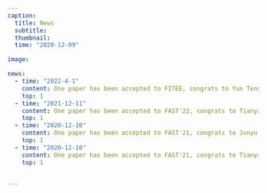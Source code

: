 ```yaml
---
caption:
  title: News
  subtitle: 
  thumbnail: 
  time: "2020-12-09"

image: 

news:
  - time: "2022-4-1"
    content: One paper has been accepted to FITEE, congrats to Yun Teng.
    top: 1
  - time: "2021-12-11"
    content: One paper has been accepted to FAST'22, congrats to Tianyang Jiang.
    top: 1
  - time: "2020-12-10"
    content: One paper has been accepted to FAST'21, congrats to Junyu Wei.
    top: 1
  - time: "2020-12-10"
    content: One paper has been accepted to FAST'21, congrats to Tianyang Jiang.
    top: 1
  

---
```

